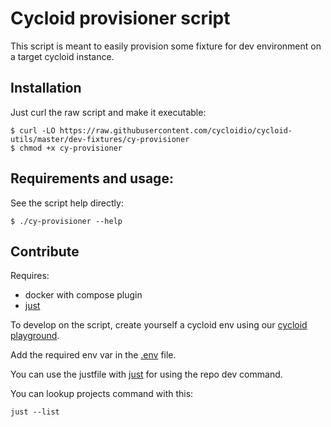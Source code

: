 # Cycloid provisioner script

This script is meant to easily provision some fixture for dev environment on a target cycloid instance.

## Installation

Just curl the raw script and make it executable:

```console
$ curl -LO https://raw.githubusercontent.com/cycloidio/cycloid-utils/master/dev-fixtures/cy-provisioner
$ chmod +x cy-provisioner
```

## Requirements and usage:

See the script help directly:

```console
$ ./cy-provisioner --help
```

## Contribute

Requires:
- docker with compose plugin
- [just](https://just.systems)

To develop on the script, create yourself a cycloid env using our [cycloid playground](https://console.cycloid.io/organizations/cycloid/projects/cycloid-playground).

Add the required env var in the [.env](./.env) file.

You can use the justfile with [just](https://just.systems/) for using the repo dev command.

You can lookup projects command with this:
```console
just --list
```
